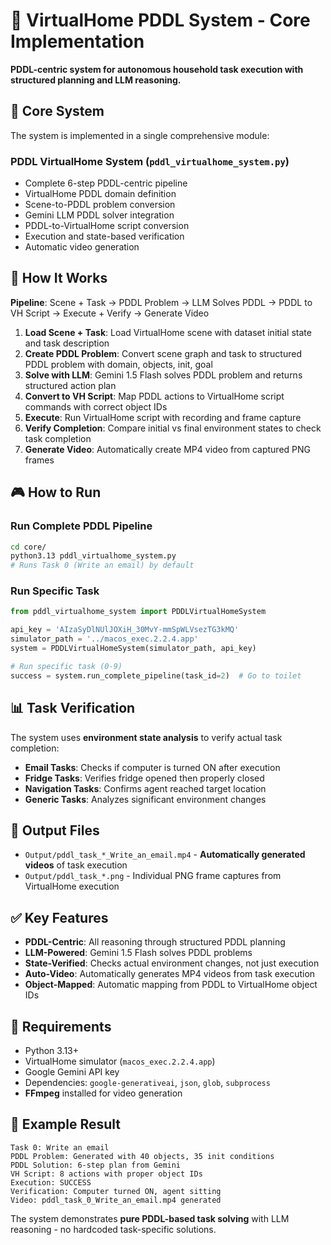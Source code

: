 # 🤖 VirtualHome PDDL System - Core Implementation

**PDDL-centric system for autonomous household task execution with structured planning and LLM reasoning.**

## 📁 Core System

The system is implemented in a single comprehensive module:

### **PDDL VirtualHome System** (`pddl_virtualhome_system.py`)
- Complete 6-step PDDL-centric pipeline
- VirtualHome PDDL domain definition
- Scene-to-PDDL problem conversion
- Gemini LLM PDDL solver integration
- PDDL-to-VirtualHome script conversion
- Execution and state-based verification
- Automatic video generation

## 🚀 How It Works

**Pipeline**: Scene + Task → PDDL Problem → LLM Solves PDDL → PDDL to VH Script → Execute + Verify → Generate Video

1. **Load Scene + Task**: Load VirtualHome scene with dataset initial state and task description
2. **Create PDDL Problem**: Convert scene graph and task to structured PDDL problem with domain, objects, init, goal
3. **Solve with LLM**: Gemini 1.5 Flash solves PDDL problem and returns structured action plan
4. **Convert to VH Script**: Map PDDL actions to VirtualHome script commands with correct object IDs
5. **Execute**: Run VirtualHome script with recording and frame capture
6. **Verify Completion**: Compare initial vs final environment states to check task completion
7. **Generate Video**: Automatically create MP4 video from captured PNG frames

## 🎮 How to Run

### Run Complete PDDL Pipeline
```bash
cd core/
python3.13 pddl_virtualhome_system.py
# Runs Task 0 (Write an email) by default
```

### Run Specific Task
```python
from pddl_virtualhome_system import PDDLVirtualHomeSystem

api_key = 'AIzaSyDlNUlJOXiH_30MvY-mmSpWLVsezTG3kMQ'
simulator_path = '../macos_exec.2.2.4.app'
system = PDDLVirtualHomeSystem(simulator_path, api_key)

# Run specific task (0-9)
success = system.run_complete_pipeline(task_id=2)  # Go to toilet
```

## 📊 Task Verification

The system uses **environment state analysis** to verify actual task completion:

- **Email Tasks**: Checks if computer is turned ON after execution
- **Fridge Tasks**: Verifies fridge opened then properly closed
- **Navigation Tasks**: Confirms agent reached target location
- **Generic Tasks**: Analyzes significant environment changes

## 📁 Output Files

- `Output/pddl_task_*_Write_an_email.mp4` - **Automatically generated videos** of task execution
- `Output/pddl_task_*.png` - Individual PNG frame captures from VirtualHome execution

## ✅ Key Features

- **PDDL-Centric**: All reasoning through structured PDDL planning
- **LLM-Powered**: Gemini 1.5 Flash solves PDDL problems
- **State-Verified**: Checks actual environment changes, not just execution
- **Auto-Video**: Automatically generates MP4 videos from task execution
- **Object-Mapped**: Automatic mapping from PDDL to VirtualHome object IDs

## 🔧 Requirements

- Python 3.13+
- VirtualHome simulator (`macos_exec.2.2.4.app`)
- Google Gemini API key
- Dependencies: `google-generativeai`, `json`, `glob`, `subprocess`
- **FFmpeg** installed for video generation

## 📝 Example Result

```
Task 0: Write an email
PDDL Problem: Generated with 40 objects, 35 init conditions
PDDL Solution: 6-step plan from Gemini
VH Script: 8 actions with proper object IDs
Execution: SUCCESS
Verification: Computer turned ON, agent sitting
Video: pddl_task_0_Write_an_email.mp4 generated
```

The system demonstrates **pure PDDL-based task solving** with LLM reasoning - no hardcoded task-specific solutions.